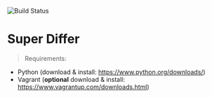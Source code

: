 ![Build Status](https://circleci.com/gh/gpaOliveira/SuperDiffer.svg?style=shield&circle-token=:circle-token)

# Super Differ

> Requirements:

* Python (download & install: https://www.python.org/downloads/)
* Vagrant (**optional** download & install: https://www.vagrantup.com/downloads.html)

